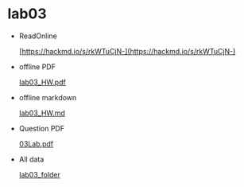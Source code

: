 # lab03

* ReadOnline

    [https://hackmd.io/s/rkWTuCjN-](https://hackmd.io/s/rkWTuCjN-)

* offline PDF

    [lab03_HW.pdf](https://github.com/linnil1/Lab304_2017summer/blob/master/lab03/lab03_HW.pdf)

* offline markdown

    [lab03_HW.md](https://github.com/linnil1/Lab304_2017summer/blob/master/lab03/lab03_HW.md)

* Question PDF

    [03Lab.pdf](https://github.com/linnil1/Lab304_2017summer/blob/master/lab03/03Lab.pdf)

* All data

    [lab03_folder](https://github.com/linnil1/Lab304_2017summer/tree/master/lab03)
